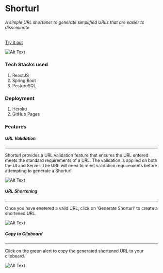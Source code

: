 
# Shorturl
###### A simple URL shortener to generate simplified URLs that are easier to disseminate. 
[Try it out](https://thumster.github.io/shorturl-ui)

![Alt Text](https://i.imgur.com/sqvU1t0.gif)

### Tech Stacks used

1. ReactJS
2. Spring Boot
3. PostgreSQL

### Deployment
1. Heroku
2. GitHub Pages

### Features
##### URL Validation
----
Shorturl provides a URL validation feature that ensures the URL entered meets the standard requirements of a URL. The validation is applied on both the UI and Server. The URL will need to meet validation requirements before attempting to generate a Shorturl.

![Alt Text](https://imgur.com/RCYjr9n.gif)

##### URL Shortening
----
Once you have enetered a valid URL, click on 'Generate Shorturl' to create a shortened URL.

![Alt Text](https://imgur.com/Wz6JPae.gif)

##### Copy to Clipboard
----
Click on the green alert to copy the generated shortened URL to your clipboard.

![Alt Text](https://imgur.com/D0Xq12W.png)